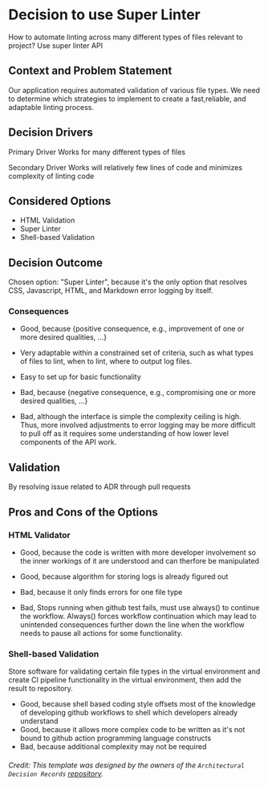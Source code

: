 # Decision to use Super Linter
How to automate linting across many different types of files relevant to project?
Use super linter API 
## Context and Problem Statement

Our application requires automated validation of various file types. We need to determine which strategies to implement 
to create a fast,reliable, and adaptable linting process.

## Decision Drivers

Primary Driver
Works for many different types of files

Secondary Driver
Works will relatively few lines of code and minimizes complexity of linting code

## Considered Options

* HTML Validation
* Super Linter
* Shell-based Validation

## Decision Outcome

Chosen option: "Super Linter", because it's the only option that resolves CSS, Javascript, HTML, and Markdown error logging by itself.


### Consequences

* Good, because {positive consequence, e.g., improvement of one or more desired qualities, …}
* Very adaptable within a constrained set of criteria, such as what types of files to lint, when to lint, where to output log files.
* Easy to set up for basic functionality

* Bad, because {negative consequence, e.g., compromising one or more desired qualities, …}
* Bad, although the interface is simple the complexity ceiling is high. Thus, more involved adjustments to error logging may be more difficult to pull off as it requires some understanding of how lower level components of the API work.


## Validation

By resolving issue related to ADR through pull requests


## Pros and Cons of the Options

### HTML Validator


* Good, because the code is written with more developer involvement so the inner workings of it are understood and can therfore be manipulated
* Good, because algorithm for storing logs is already figured out

* Bad, because it only finds errors for one file type
* Bad, Stops running when github test fails, must use always() to continue the workflow. Always() forces workflow continuation which may lead to unintended consequences further down the line when the workflow needs to pause all actions for some functionality.


### Shell-based Validation

Store software for validating certain file types in the virtual environment and create CI pipeline functionality in the virtual environment, then add the result to repository.

* Good, because shell based coding style offsets most of the knowledge of developing github workflows to shell which developers already understand
* Good, because it allows more complex code to be written as it's not bound to github action programming language constructs
* Bad, because additional complexity may not be required 


 
###### Credit: This template was designed by the owners of the `Architectural Decision Records` [repository](https://github.com/adr/madr/blob/main/template/adr-template.md). 
